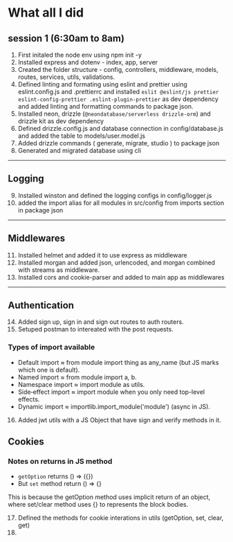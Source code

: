 # What all I did

## session 1 (6:30am to 8am)

1. First initaled the node env using npm init -y
2. Installed express and dotenv - index, app, server
3. Created the folder structure - config, controllers, middleware, models, routes, services, utils, validations.
4. Defined linting and formating using eslint and prettier using eslint.config.js and .prettierrc and installed `eslit @eslint/js prettier eslint-config-prettier .eslint-plugin-prettier` as dev dependency and added linting and formatting commands to package json.
5. Installed neon, drizzle (`@neondatabase/serverless drizzle-orm`) and drizzle kit as dev dependency
6. Defined drizzle.config.js and database connection in config/database.js and added the table to models/user.model.js
7. Added drizzle commands ( generate, migrate, studio ) to package json
8. Generated and migrated database using cli

---

## Logging

9. Installed winston and defined the logging configs in config/logger.js
10. added the import alias for all modules in src/config from imports section in package json

---

## Middlewares

11. Installed helmet and added it to use express as middleware
12. Installed morgan and added json, urlencoded, and morgan combined with streams as middleware.
13. Installed cors and cookie-parser and added to main app as middlewares

---

## Authentication

14. Added sign up, sign in and sign out routes to auth routers.
15. Setuped postman to intereated with the post requests.

### Types of import available

- Default import ≈ from module import thing as any_name (but JS marks which one is default).
- Named import ≈ from module import a, b.
- Namespace import ≈ import module as utils.
- Side‑effect import ≈ import module when you only need top-level effects.
- Dynamic import ≈ importlib.import_module('module') (async in JS).

16. Added jwt utils with a JS Object that have sign and verify methods in it.

## Cookies

### Notes on returns in JS method

- `getOption` returns () => ({})
- But `set` method return () => {}

This is because the getOption method uses implicit return of an object, where set/clear method uses {} to represents the block bodies.

17. Defined the methods for cookie interations in utils (getOption, set, clear, get)
18. 